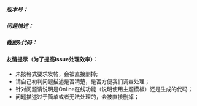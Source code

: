 ##### 版本号：


##### 问题描述：


##### 截图&代码：




#### 友情提示（为了提高issue处理效率）：
  - 未按格式要求发帖，会被直接删掉;
  - 请自己初判问题描述是否清楚，是否方便我们调查处理；
  - 针对问题请说明是Online在线功能（说明使用主题模板）还是生成的代码；
  - 问题描述过于简单或者无法处理的，会被直接删掉；
  
